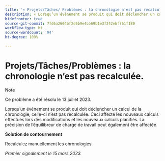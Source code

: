```yaml
---
title: '« Projets/Tâches/ Problèmes : la chronologie n’est pas recalculée »'
description: « Lorsqu’un événement se produit qui doit déclencher un calcul de la chronologie, celle-ci n’est pas recalculée. Ceci affecte les nouveaux calculs effectués lors des modifications et les nouveaux calculs planifiés. La précision de l’équilibreur de charge de travail peut également être affectée. »
hidefromtoc: true
source-git-commit: 7fd6a2604bf2e5b9e4bb69b1e3f242ebf761f180
workflow-type: ht
source-wordcount: '94'
ht-degree: 100%

---
```



# Projets/Tâches/Problèmes : la chronologie n’est pas recalculée.

>[!NOTE]
>
>Ce problème a été résolu le 13 juillet 2023.

Lorsqu’un événement se produit qui doit déclencher un calcul de la chronologie, celle-ci n’est pas recalculée. Ceci affecte les nouveaux calculs effectués lors des modifications et les nouveaux calculs planifiés. La précision de l’équilibreur de charge de travail peut également être affectée.

**Solution de contournement**

Recalculez manuellement les chronologies.

_Premier signalement le 15 mars 2023._

